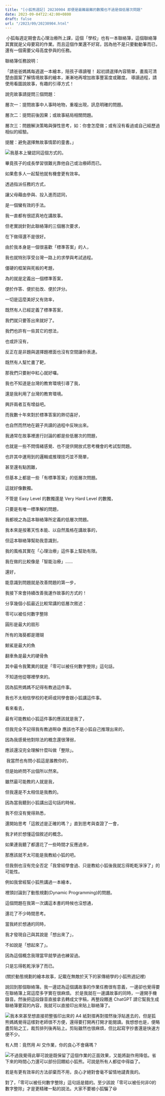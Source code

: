 ```yaml
---
title: "[小狐熊週記] 20230904 即便是最難最難的數獨也不過是個低層次問題"
date: 2023-09-04T22:42:00+0800
draft: false
url: "/2023/09/20230904.html"
---
```


 小狐每週定期會去心理治療所上課，這個「學校」也有一本聯絡簿，這個聯絡簿其實就是父母要寫的作業。而且這個作業還不好寫，因為他不是只要動動筆而已，還有一個需要父母高度參與的任務。



聯絡簿任務說明：

「請爸爸媽媽每週選一本繪本，陪孩子導讀喔！ 起初請選擇內容簡單，畫風可清楚由圖案了解情境故事的繪本，漸漸地再增加故事豐富度或難度。 導讀過程，請使用看圖說故事，有趣的引導方式！

說完故事請提問三個問題：

層次一：提問故事中人事時地物，重複出現，訊息明確的問題。

層次二：提問前後因果；或故事結局相關問題。

層次三：問題解決策略與彈性思考，如：你會怎麼做；或有沒有看過或自己經歷過相似的經驗。

提醒：避免選擇無故事情節的童書。」

![]($https://assets.buttondown.email/images/9d226624-71b3-426a-9d9d-79f7dd984d6a.png?w=960&fit=max)我基本上蠻認同這個方式的。

畢竟孩子的成長學習很難光靠他自己或治療師而已。

如果愈多人一起幫他就有機會更有效率。

透過指派任務的方式，

讓父母藉由參與、投入進而認同，

是一個蠻有效的手法。







我一直都有很認真地在講故事。

但老實說針對此聯絡簿的三個層次要求，

在下做得還不是很好。







由於我本身是一個很喜歡「標準答案」的人，

我也就特別享受台灣一路上的求學與考試過程。

僵硬的框架與死板的考題，

為的就是定義出一個標準答案，

便於作答、便於批改、便於評分。

一切是這麼美好又有效率，

既然有人已經定義了標準答案，

我們就只要答出來就好了。

我們也許有一些其它的想法，

也或許沒有，

反正在是非題與選擇題裡面也沒有空間讓你表達。

既然有人幫忙畫了靶，

那我們只要射中紅心就好囉。




我也不知道是台灣的教育環境引導了我，

還是我利用了台灣的教育環境。

興許兩者互有增益吧。

而我數十年來對於標準答案的熱切喜好，

也自然而然地在親子共讀的過程中反映出來。







我通常在故事裡進行討論的都是些低層次的問題，

也就是一些不問情緒感覺、也不提供開放式思考機會的考試型問題。

也許其中運用到的邏輯或推理技巧並不簡單，

甚至還有點困難，

但基本上都是一些「有標準答案」的低層次問題。

這就好像數獨。

不管是 Easy Level 的數獨還是 Very Hard Level 的數獨，

只要是有唯一標準解的問題，

我都視之為這本聯絡簿所定義的低層次問題。







我本來是按著天性本能、以自然風格在講故事的，

但這本聯絡簿幫助我意識到，

我的風格其實在「心理治療」這件事上幫助有限。

我在做的比較像是「智能治療」……




還好，

能意識到問題就是改善問題的第一步，

我接下來會持續改善我運作故事的方式的！

分享幾個小狐最近比較常講的低層次敘述：

零可以被任何數字整除

圓形是最大的扇形

所有的海葵都是珊瑚

鯨鯊是最大的魚

翻車魚是最大的硬骨魚

其中最令我驚異的就是「零可以被任何數字整除」這句話，

不知道他從哪裡學來的。

因為狐熊媽媽不記得有教過這件事。

我也不太相信學校的老師或同學會跟小狐講這件事。

看來看去，

最有可能教給小狐這件事的應該就是我了，

但我完全不記得我有教過啊😅 應該也不是小狐自己推理出來的，

因為我感覺他對除法的概念還很薄弱，

應該還沒完全理解什麼叫做「整除」。

 我當然也有問小狐這是誰教你的，

但是始終問不出個所以然來。







雖然最可能教的人就是我，

但我還是不太相信是我教的。

因為當我聽到小狐講出這句話的時候，

我不但沒有覺得熟悉，

還開始思考「這敘述是正確的嗎？」直到思考與查證了一會，

我才終於想懂這個敘述的概念。

如果連我聽了都還花了一些時間才反應過來，

那應該就不太可能是我教給小狐的吧。







但我倒也沒有完全否定「我曾經學會過、只是教給小狐後我就忘得乾乾淨淨了」的可能性。







例如我曾經幫小狐熊講過一本繪本，

裡頭討論到了動態規劃(Dynamic Programming)的問題。

這個問題在我第一次講這本書的時候也沒想通，

還花了不少時間思考。

當我終於想通的同時，

我才發現自己與其說是「想出來了」，

不如說是「想起來了」。

因為這個概念我理當早就學過也練習過。

只是忘得乾乾淨淨了而已。


(關於動態規劃的繪本故事，記載在無敵於天下的家傳絕學的小狐熊週記裡)

說回到那個聯絡簿。我一邊認為這個講故事的作業任務很有意義，一邊卻也覺得要在聯絡簿上寫這麼多字實在很麻煩。 於是我就在一邊講故事的同時，一邊開手機錄音。然後把這段錄音直接拿去轉成文字稿，再整段餵進 ChatGPT 請它幫我生成聯絡簿要寫的內容，我就可以直接印出來貼上聯絡簿了。

![]($https://assets.buttondown.email/images/ee918a24-2110-457a-8432-311ffb8532cf.png?w=960&fit=max)我本來甚至想直接把整張印出來的 A4 紙對摺再對摺然後浮貼進去的，但是狐熊媽媽覺得這樣對老師很不方便，還得要打開再打開才能閱讀。我想想也是，便略盡剪貼之工，裁剪排列後再貼上。剪貼雖然也很麻煩，但比起寫字抄書還是快速方便不少。

有人問：竟然用 AI 交作業，你的良心不會痛嗎？

![]($https://assets.buttondown.email/images/ee8b3da2-6046-4128-9101-139090c143a4.png?w=960&fit=max)不過我覺得此舉可說是既保留了這個作業的正面效果，又能將副作用降低。省下來的時間心力還可以部份回饋給小狐熊。可說是所有人都從中得益了。



若是有更有效率的方法卻棄而不用，良心才絕對會毫不留情地譴責我的。

對了，「零可以被任何數字整除」這句話是錯的。至少該說「零可以被任何非0的數字整除」才是更精確一點的說法。大家不要被小狐騙了😆





